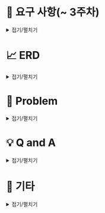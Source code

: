 # 📝 요구 사항(~ 3주차)
<details>
<summary>접기/펼치기</summary>

1. 회원 가입 API
    - username, password를 Client에서 전달받기
    - username은  `최소 4자 이상, 10자 이하이며 알파벳 소문자(a~z), 숫자(0~9)`로 구성되어야 한다.
    - password는  `최소 8자 이상, 15자 이하이며 알파벳 대소문자(a~z, A~Z), 숫자(0~9), 특수문자`로 구성되어야 한다.
    - DB에 중복된 username이 없다면 회원을 저장하고 Client 로 성공했다는 메시지, 상태코드 반환하기
    - 회원 권한 부여하기 (ADMIN, USER) - ADMIN 회원은 모든 게시글, 댓글 수정 / 삭제 가능
    - 참고자료
        1. [https://mangkyu.tistory.com/174](https://mangkyu.tistory.com/174)
        2. [https://ko.wikipedia.org/wiki/정규_표현식](https://ko.wikipedia.org/wiki/%EC%A0%95%EA%B7%9C_%ED%91%9C%ED%98%84%EC%8B%9D)
        3. [https://bamdule.tistory.com/35](https://bamdule.tistory.com/35)
        
2. 로그인 API
    - username, password를 Client에서 전달받기
    - DB에서 username을 사용하여 저장된 회원의 유무를 확인하고 있다면 password 비교하기
    - 로그인 성공 시, 로그인에 성공한 유저의 정보와 JWT를 활용하여 토큰을 발급하고, 
    발급한 토큰을 Header에 추가하고 성공했다는 메시지, 상태코드 와 함께 Client에 반환하기
3. 전체 게시글 목록 조회 API
    - 제목, 작성자명(username), 작성 내용, 작성 날짜를 조회하기
    - 작성 날짜 기준 내림차순으로 정렬하기
    - 각각의 게시글에 등록된 모든 댓글을 게시글과 같이 Client에 반환하기
    - 댓글은 작성 날짜 기준 내림차순으로 정렬하기
    - 게시글/댓글에 ‘좋아요’ 개수도 함께 반환하기
4. 게시글 작성 API
    - ~~토큰을 검사하여, 유효한 토큰일 경우에만 게시글 작성 가능~~  ⇒ Spring Security 를 사용하여 토큰 검사 및 인증하기!
    - 제목, 작성자명(username), 작성 내용을 저장하고
    - 저장된 게시글을 Client 로 반환하기
5. 선택한 게시글 조회 API
    - 선택한 게시글의 제목, 작성자명(username), 작성 날짜, 작성 내용을 조회하기 
    (검색 기능이 아닙니다. 간단한 게시글 조회만 구현해주세요.)
    - 선택한 게시글에 등록된 모든 댓글을 선택한 게시글과 같이 Client에 반환하기
    - 댓글은 작성 날짜 기준 내림차순으로 정렬하기
    - 게시글/댓글에 ‘좋아요’ 개수도 함께 반환하기
6. 선택한 게시글 수정 API
    - ~~토큰을 검사한 후, 유효한 토큰이면서 해당 사용자가 작성한 게시글만 수정 가능~~  ⇒ Spring Security 를 사용하여 토큰 검사 및 인증하기!
    - 제목, 작성 내용을 수정하고 수정된 게시글을 Client 로 반환하기
    - 게시글에 ‘좋아요’ 개수도 함께 반환하기
7. 선택한 게시글 삭제 API
    - ~~토큰을 검사한 후, 유효한 토큰이면서 해당 사용자가 작성한 게시글만 삭제 가능~~  ⇒ Spring Security 를 사용하여 토큰 검사 및 인증하기!
    - 선택한 게시글을 삭제하고 Client 로 성공했다는 메시지, 상태코드 반환하기
8. 댓글 작성 API
    - ~~토큰을 검사하여, 유효한 토큰일 경우에만 댓글 작성 가능~~  ⇒ Spring Security 를 사용하여 토큰 검사 및 인증하기!
    - 선택한 게시글의 DB 저장 유무를 확인하기
    - 선택한 게시글이 있다면 댓글을 등록하고 등록된 댓글 반환하기
9. 댓글 수정 API
    - ~~토큰을 검사한 후, 유효한 토큰이면서 해당 사용자가 작성한 댓글만 수정 가능~~  ⇒ Spring Security 를 사용하여 토큰 검사 및 인증하기!
    - 선택한 댓글의 DB 저장 유무를 확인하기
    - 선택한 댓글이 있다면 댓글 수정하고 수정된 댓글 반환하기
    - 댓글에 ‘좋아요’ 개수도 함께 반환하기
10. 댓글 삭제 API
    - ~~토큰을 검사한 후, 유효한 토큰이면서 해당 사용자가 작성한 댓글만 삭제 가능~~  ⇒ Spring Security 를 사용하여 토큰 검사 및 인증하기!
    - 선택한 댓글의 DB 저장 유무를 확인하기
    - 선택한 댓글이 있다면 댓글 삭제하고 Client 로 성공했다는 메시지, 상태코드 반환하기
11. 예외 처리
    - 토큰이 필요한 API 요청에서 토큰을 전달하지 않았거나 정상 토큰이 아닐 때는 "토큰이 유효하지 않습니다." 라는 에러메시지와 statusCode: 400을 Client에 반환하기
    - 토큰이 있고, 유효한 토큰이지만 해당 사용자가 작성한 게시글/댓글이 아닌 경우에는 “작성자만 삭제/수정할 수 있습니다.”라는 에러메시지와 statusCode: 400을 Client에 반환하기
    - DB에 이미 존재하는 username으로 회원가입을 요청한 경우 "중복된 username 입니다." 라는 에러메시지와 statusCode: 400을 Client에 반환하기
    - 로그인 시, 전달된 username과 password 중 맞지 않는 정보가 있다면 "회원을 찾을 수 없습니다."라는 에러메시지와 statusCode: 400을 Client에 반환하기
    - 회원가입 시 username과 password의 구성이 알맞지 않으면 에러메시지와 statusCode: 400을 Client에 반환하기 </br> </br>

</details>

# 📈 ERD
<details>
<summary>접기/펼치기</summary>

<img src = "https://user-images.githubusercontent.com/117654450/220970739-365a079d-3520-4794-93ba-a96d0c7dc55d.png" height = "350px" width = "550px" allign = "left">


**Null or Not Null ?** </br>

 모든 컬럼들이 다 필요해 보이지만 확장성 있게 설계하기 위해 대체로 널 값을 허용했다. 예를 들어 user 테이블의 role은 어떻게 보면 not null이 되어야 한다고 생각할 수 있는데 특정 비즈니스 로직에서는 null이 허용될 수 있다. 따라서 db 테이블을 설계할 시 이러한 점을 유의해야한다. 

</details>

# 🧐 Problem
<details>
<summary>접기/펼치기</summary>
 
 나는 DTO를 공통 DTO안에 넣어서 이를 다시 ResponseEntity의 body에 넣어 사용했다. 하지만 이는 지나치게 DTO를 감쌌으므로 좋은 코드가 아니다. 클라이언트에 공통 DTO를 반환하던가 DTO를 ResponseEntity에 넣어 반환하는 방식을 사용하도록 하자.  </br> </br> 
> 아래 "기타"의 DTO 관리 참고

</details>

# 💡 Q and A
<details>
<summary>접기/펼치기</summary>

**1. 처음 설계한 API 명세서에 변경 사항이 있었나요?
  변경되었다면 어떤 점 때문일까요? 첫 설계의 중요성에 대해 작성해 주세요!**
* 처음 설계한 API 명세서와 비교할 때 변경 사항은 없었다. 처음 설계할 때 신경을 많이 썼기 때문이다. </br> </br>



**2. ERD를 먼저 설계한 후 Entity를 개발했을 때 어떤 점이 도움이 되셨나요?**

* 솔직히 테이블이 3개 밖에 없어서 도움이 많이 되지 않았다. 하지만 테이블이 많아지면 그에 따른 연관관계를 고려하기 복잡해지기 마련인데 ERD를 먼저 설계하면 한눈에 연관관계를 볼 수 있어서 개발 편의성을 크게 향상시켜줄 것이다. </br> </br>

**3. JWT를 사용하여 인증/인가를 구현했을 때의 장점은 무엇일까요?**

* 서버에 별도의 저장소가 불필요하므로 서버 자원을 절약할 수 있다
(쿠키/세션 방식은 서버에 session storage가 필요)
* 쿠키를 전달하지 않아도 되므로 쿠키를 사용함으로써 발생하는 취약점이 사라진다.
* 트래픽에 대한 부담이 적다. </br> </br>


**4. 반대로 JWT를 사용한 인증/인가의 한계점은 무엇일까요?**

* 토큰의 페이로드(PayLoad)에 3종류의 클레임을 저장하기 때문에, 정보가 많아질수록 토큰의 길이가 늘어나 네트워크에 부담을 줄 수 있다.
* secret key 유출시 JWT 조작이 가능하다. </br> </br>


**5. 댓글이 달려있는 게시글을 삭제하려고 할 때 무슨 문제가 발생할까요? JPA가 아닌 Database 테이블 관점에서 해결 방법이 무엇일까요?**
* 게시글과 댓글 테이블은 1대n 관계를 맺고 있다. 여기서 만약 게시글을 삭제하면 참조 무결성 제약조건을 위반하게 된다. 쉽게 말하면 댓글 테이블의 게시글을 참조하는 외래키가 가리키는 값이 없어진다. RDBMS는 기본적으로 제약조건을 위반하지 않도록 설계되어 있으므로 삭제를 시도하면 에러가 터진다.
* RDBMS 관점에서 해결책은 제약조건을 수정해주면 된다. 제약 조건에는 ON DELETE NO ACTION(default), ON DELETE CASCADE, ON DELETE SET NULL, ON DELETE SET DEFAULT가 있으며 이 중에서 ON DELETE CASCADE를 지정해주면 삭제할 수 있다. </br> </br>

**6. 5번과 같은 문제가 발생했을 때 JPA에서는 어떻게 해결할 수 있을까요?**
* JPA의 영속성 전이를 이용한다. cascade = CascadeType.REMOVE를 추가하면 게시물을 삭제할 시 관련있는 댓글도 같이 삭제할 수 있다. </br> </br>



**7. IoC / DI에 대해 간략하게 설명해 주세요!**  
* IOC(제어의 역전) : 프로그램의 제어 흐름을 직접 제어하는 것이 아니라 외부에서 관리하는 것을 제어의 역전(IOC)이라 한다. DI는 외부에서 주입해주므로 IOC이다.
* DI : 스프링이 다른 프레임워크와 차별화되어 제공하는 의존 관계 주입 기능으로, 객체를 직접 생성하는 게 아니라 외부에서 생성한 후 주입 시켜주는 것을 뜻한다.</br> </br>

**8. Spring Security를 적용했을 때 어떤 점이 도움이 되셨나요?**
* Spring Security는 보안과 관련해서 체계적으로 많은 옵션을 제공해주기 때문에 개발자 입장에서는 일일이 보안 관련 로직을 작성하지 않아도 된다. 

**9. Spring Security를 사용하지 않는다면 어떻게 인증/인가를 효율적으로 처리할 수 있을까요?**
* jwt를 사용한다면 본인이 직접 필터를 구현해서 처리하면 된다. 하지만 생산성, 유지보수, 성능 등 모든 면에서 직접 구현하기보다는 스프링 시큐리티를 사용하는게 더 좋다.

**10. AOP에 대해 설명해 주세요!**
* AOP는 Aspect Oriented Programming의 약자로 관점 지향 프로그래밍이라고 불린다. 관점 지향은 쉽게 말해 어떤 로직을 기준으로 핵심적인 관점, 부가적인 관점으로 나누어서 보고 그 관점을 기준으로 각각 모듈화하겠다는 것이다. 코드의 중복을 줄이고 유지 보수성이 좋아진다.

**11. RefreshToken 적용에 대한 장/단점을 작성해 주세요**
* 토큰은 서버 측 리소스에 접근할 때 클라이언트 본인을 인증할 수 있는 액세스 토큰으로 동작한다. 그런데 이 JWT는 Stateless한 방식이기 때문에 서버 측에서는 이 토큰을 갖고 있는 클라이언트가 정말 클라이언트 본인이 맞는지 확인할 수 없다. 이때 Refresh Token을 활용할 수 있다.
  * **장점** : 사용자가 Access Token이 탈취되더라도 짧은 유효기간이 지나면 사용할 수 없다. 즉 OTP 인증처럼 짧은 시간 동안에만 사용할 수 있도록 하고 주기적으로 재발급 받도록하여 토큰이 유출되어도 그 피해를 최소화 할 수 있다.
  * **단점** : 정상적인 클라이언트도 짧은 주기마다 다시 로그인해서 Access Token을 발급 받아야한다. 

**12. 즉시로딩 / 지연로딩에 대해 설명해 주세요!**
* **즉시로딩** : 특정 엔티티를 조회할 때 연관된 모든 엔티티를 같이 로딩하는 것을 즉시로딩이라한다. 연관된 엔티티를 모두 가져올 수 있지만 조인으로 인한 성능 저하와 N+1 문제가 발생할 수 있으므로 사용하지 않는게 좋다.
* **지연로딩** : 특정 엔티티를 조회할 때 연관된 모든 엔티티를 프록시 객체로 주입받는다. 따라서 성능저하나 N+1문제를 일으키지 않으며 실제 연관된 객체를 사용할 때 DB로 select 쿼리가 나간다. 모든 엔티티들은 기본적으로 지연로딩을 사용하는 것이 좋다. 

</details>

# 🚀 기타

<details>
<summary>접기/펼치기</summary>

### Swagger
Swagger를 사용해 API 문서를 자동화 했다.   </br> <br>

### RestFul API
마지막 과제에서 Restful API를 공부해보고 적용했다.
> 참고 : [RestFul API Naming](https://prohannah.tistory.com/156) </br></br>

### 스프링 네이밍 컨벤션
마지막 과제에서 스프링 네이밍 컨벤션에 따라 컨트롤러, 서비스단의 메서드 명을 수정했다. 
> 참고 : [스프링 네이밍 컨벤션](https://cocobi.tistory.com/27)


### DTO 관리
지금까지는 정영호 매니저님께서 이전 세션에서 알려주신 `@ResponseBody`를 사용해서 DTO를 관리했는데 마지막 과제에서 ResponseEntity를 사용해서 DTO를 관리했다. 둘 다 기능상 다를 바 없으나 ResponseEntity가 Http 메세지를 조금 더 세밀하게 다룰 수 있다. 이번 과제를 진행하면서 DTO 관리법에 대해 공부할 수 있었고 이를 개인 블로그에 정리했다.
> 블로그 포스팅 : [DTO 관리](https://velog.io/@strangehoon/%EA%B9%94%EA%B8%88%ED%95%98%EA%B2%8C-DTO-%EA%B4%80%EB%A6%AC%ED%95%98%EA%B8%B0)

</details>
